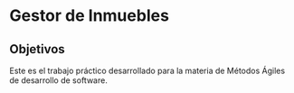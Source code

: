 # Gestor de Inmuebles

## Objetivos
Este es el trabajo práctico desarrollado para la materia de Métodos Ágiles de desarrollo de software.

